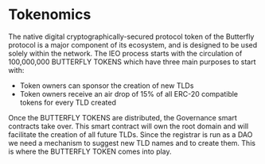 # Tokenomics

The native digital cryptographically-secured protocol token of the Butterfly protocol is a major component of its ecosystem, and is designed to be used solely within the network. The IEO process starts with the circulation of 100,000,000 BUTTERFLY TOKENS which have three main purposes to start with:

* Token owners can sponsor the creation of new TLDs
* Token owners receive an air drop of 15% of all ERC-20 compatible tokens for every TLD created

Once the BUTTERFLY TOKENS are distributed, the Governance smart contracts take over. This smart contract will own the root domain and will facilitate the creation of all future TLDs. Since the registrar is run as a DAO we need a mechanism to suggest new TLD names and to create them. This is where the BUTTERFLY TOKEN comes into play.

